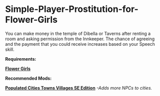 # Simple-Player-Prostitution-for-Flower-Girls

You can make money in the temple of Dibella or Taverns after renting a room and asking permission from the Innkeeper. 
The chance of agreeing and the payment that you could receive increases based on your Speech skill.

**Requirements:**      

 **[Flower Girls](https://www.nexusmods.com/skyrimspecialedition/mods/5941)**

 
**Recommended Mods:**

   **[Populated Cities Towns Villages SE Edition](https://www.nexusmods.com/skyrimspecialedition/mods/2005)**  *-Adds more NPCs to cities.*
